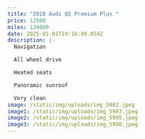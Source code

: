 ```yaml
---
title: "2018 Audi Q5 Premium Plus "
price: 12500
miles: 134000
date: 2025-01-01T19:16:49.054Z
description: |-
  Navigation 

  All wheel drive 

  Heated seats 

  Panoramic sunroof 

  Very clean
image: /static/img/uploads/img_5982.jpeg
image1: /static/img/uploads/img_5983.jpeg
image2: /static/img/uploads/img_5995.jpeg
image3: /static/img/uploads/img_5998.jpeg
---
```

